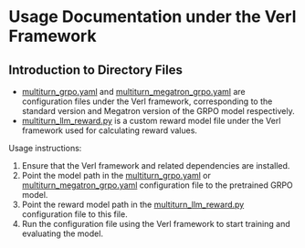 # Usage Documentation under the Verl Framework

## Introduction to Directory Files

* [multiturn_grpo.yaml](file:///Users/hailinsun/Documents/sunhailin-Leo/github/python-projects/QReward/examples/verl_example/multiturn_grpo.yaml) and [multiturn_megatron_grpo.yaml](file:///Users/hailinsun/Documents/sunhailin-Leo/github/python-projects/QReward/examples/verl_example/multiturn_megatron_grpo.yaml) are configuration files under the Verl framework, corresponding to the standard version and Megatron version of the GRPO model respectively.
* [multiturn_llm_reward.py](file:///Users/hailinsun/Documents/sunhailin-Leo/github/python-projects/QReward/examples/verl_example/multiturn_llm_reward.py) is a custom reward model file under the Verl framework used for calculating reward values.

Usage instructions:
1. Ensure that the Verl framework and related dependencies are installed.
2. Point the model path in the [multiturn_grpo.yaml](file:///Users/hailinsun/Documents/sunhailin-Leo/github/python-projects/QReward/examples/verl_example/multiturn_grpo.yaml) or [multiturn_megatron_grpo.yaml](file:///Users/hailinsun/Documents/sunhailin-Leo/github/python-projects/QReward/examples/verl_example/multiturn_megatron_grpo.yaml) configuration file to the pretrained GRPO model.
3. Point the reward model path in the [multiturn_llm_reward.py](file:///Users/hailinsun/Documents/sunhailin-Leo/github/python-projects/QReward/examples/verl_example/multiturn_llm_reward.py) configuration file to this file.
4. Run the configuration file using the Verl framework to start training and evaluating the model.